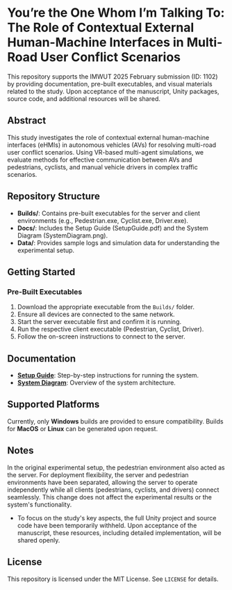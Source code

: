 # You’re the One Whom I’m Talking To: The Role of Contextual External Human-Machine Interfaces in Multi-Road User Conflict Scenarios

This repository supports the IMWUT 2025 February submission (ID: 1102) by providing documentation, pre-built executables, and visual materials related to the study. Upon acceptance of the manuscript, Unity packages, source code, and additional resources will be shared.



## Abstract
This study investigates the role of contextual external human-machine interfaces (eHMIs) in autonomous vehicles (AVs) for resolving multi-road user conflict scenarios. Using VR-based multi-agent simulations, we evaluate methods for effective communication between AVs and pedestrians, cyclists, and manual vehicle drivers in complex traffic scenarios.



## Repository Structure
- **Builds/**: Contains pre-built executables for the server and client environments (e.g., Pedestrian.exe, Cyclist.exe, Driver.exe).
- **Docs/**: Includes the Setup Guide (SetupGuide.pdf) and the System Diagram (SystemDiagram.png).
- **Data/**: Provides sample logs and simulation data for understanding the experimental setup.



## Getting Started

### Pre-Built Executables
1. Download the appropriate executable from the `Builds/` folder.
2. Ensure all devices are connected to the same network.
3. Start the server executable first and confirm it is running.
4. Run the respective client executable (Pedestrian, Cyclist, Driver).
5. Follow the on-screen instructions to connect to the server.



## Documentation
- **[Setup Guide](Docs/SetupGuide.pdf)**: Step-by-step instructions for running the system.
- **[System Diagram](Docs/SystemDiagram.png)**: Overview of the system architecture.



## Supported Platforms
Currently, only **Windows** builds are provided to ensure compatibility. Builds for **MacOS** or **Linux** can be generated upon request.



## Notes
In the original experimental setup, the pedestrian environment also acted as the server. For deployment flexibility, the server and pedestrian environments have been separated, allowing the server to operate independently while all clients (pedestrians, cyclists, and drivers) connect seamlessly. This change does not affect the experimental results or the system's functionality.
- To focus on the study's key aspects, the full Unity project and source code have been temporarily withheld. Upon acceptance of the manuscript, these resources, including detailed implementation, will be shared openly.



## License
This repository is licensed under the MIT License. See `LICENSE` for details.
